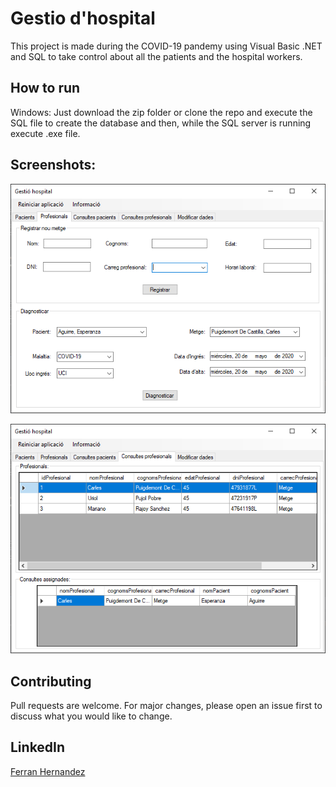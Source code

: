 # Gestio d'hospital

This project is made during the COVID-19 pandemy using Visual Basic .NET and SQL to take control about all the patients and the hospital workers.

## How to run
Windows:
Just download the zip folder or clone the repo and execute the SQL file to create the database and then, while the SQL server is running execute .exe file.

## Screenshots:

![Imagen aplicacion hecha en Visual Basic .NET](https://github.com/Ferranv3/Demos/blob/master/GestioHospital/GestioHospitalVisualBasic.PNG) 

![Imagen 2 aplicacion hecha en Visual Basic .NET](https://github.com/Ferranv3/Demos/blob/master/GestioHospital/GestioHospital2VisualBasic.PNG)

## Contributing
Pull requests are welcome. For major changes, please open an issue first to discuss what you would like to change.

## LinkedIn
[Ferran Hernandez](https://es.linkedin.com/in/ferran-hernández-510642187)